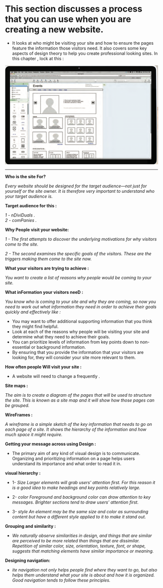 # This section discusses a process that you can use when you are creating a new website. 
- It looks at who might be visiting your site and how to ensure the pages feature the information those visitors need. It also covers some key aspects of design theory to help you create professional looking sites. In this chapter , lock at this :

![Erorr](picture1.png)

-------------- 

**Who is the site For?**


*Every website should be designed for the target audience—not just for yourself or the site owner. It is therefore very important to understand who your target audience is.*

**Target audience for this :**

*1 - nDiviDuals .*  
*2 - comPanies .*


**Why People visit your website:**

*1 - The first attempts to discover the underlying motivations for why visitors come to the site.*

*2 - The second examines the specific goals of the visitors. These are the triggers making them come to the site now.*

**What your visitors are trying to achieve :**

*You want to create a list
of reasons why people would be coming to your site.*

**What inFormation your visitors neeD :**

*You know who is coming to your site and why they are coming, so now you need to work out what information they need in order to achieve their goals quickly and effectively like :*

- You may want to offer additional supporting information that you think they might find helpful.
- Look at each of the reasons why people will be visiting your site and determine what they need to achieve their goals.
- You can prioritize levels of information from key points down to non-essential or background information.
- By ensuring that you provide the information that your visitors are looking for, they will consider your site more relevant to them.

**How often people Will visit your site :**

- A website will need to change a  frequently .


**Site maps :**

*The aim is to create a diagram of the pages that will be used to structure the site. This is known as a site map and it will show how those pages can be grouped.*

**WireFrames :**


*A wireframe is a simple sketch of the key information that needs to go on each page of a site. It shows the hierarchy of the information and how much space it might require.*

**Getting your message across using Design :**

- The primary aim of any kind of visual design is to communicate. Organizing and prioritizing information on a page helps users understand its importance and what order to read it in.

**visual hierarchy :**  

 - 1- *Size
Larger elements will grab users' attention first. For this reason it is a good idea to make headings and key points relatively large.*

- 2- *color
Foreground and background color can draw attention to key messages. Brighter sections tend to draw users' attention first.*

- 3- *style
An element may be the same size and color as surrounding content but have a different style applied to it to make it stand out.*

**Grouping and similarity :**
- *We naturally observe similarities in design, and things that are similar are perceived to be more related than things that are dissimilar. Repetition
of similar color, size, orientation, texture, font, or shape, suggests that matching elements have similar importance or meaning.*

**Designing navigation:**


- *ite navigation not only helps people find where they want to go, but also helps them understand what your site is about and how it is organized. Good navigation tends to follow these principles.*





